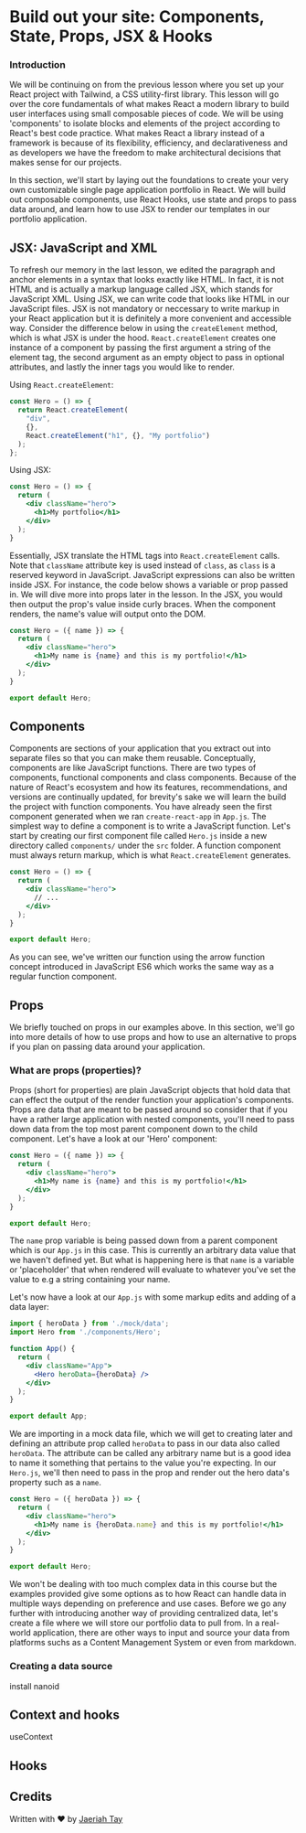 # Build out your site: Components, State, Props, JSX & Hooks

### Introduction

We will be continuing on from the previous lesson where you set up your React project with Tailwind, a CSS utility-first library. This lesson will go over the core fundamentals of what makes React a modern library to build user interfaces using small composable pieces of code. We will be using 'components' to isolate blocks and elements of the project according to React's best code practice. What makes React a library instead of a framework is because of its flexibility, efficiency, and declarativeness and as developers we have the freedom to make architectural decisions that makes sense for our projects.

In this section, we'll start by laying out the foundations to create your very own customizable single page application portfolio in React. We will build out composable components, use React Hooks, use state and props to pass data around, and learn how to use JSX to render our templates in our portfolio application.

## JSX: JavaScript and XML

To refresh our memory in the last lesson, we edited the paragraph and anchor elements in a syntax that looks exactly like HTML. In fact, it is not HTML and is actually a markup language called JSX, which stands for JavaScript XML. Using JSX, we can write code that looks like HTML in our JavaScript files. JSX is not mandatory or neccessary to write markup in your React application but it is definitely a more convenient and accessible way. Consider the difference below in using the `createElement` method, which is what JSX is under the hood. `React.createElement` creates one instance of a component by passing the first argument a string of the element tag, the second argument as an empty object to pass in optional attributes, and lastly the inner tags you would like to render.

Using `React.createElement`:

```jsx
const Hero = () => {
  return React.createElement(
    "div",
    {},
    React.createElement("h1", {}, "My portfolio")
  );
};
```

Using JSX:
```jsx
const Hero = () => {
  return (
    <div className="hero">
      <h1>My portfolio</h1>
    </div>
  );
}
```

Essentially, JSX translate the HTML tags into `React.createElement` calls. Note that `className` attribute key is used instead of `class`, as `class` is a reserved keyword in JavaScript. JavaScript expressions can also be written inside JSX. For instance, the code below shows a variable or prop passed in. We will dive more into props later in the lesson. In the JSX, you  would then output the prop's value inside curly braces. When the component renders, the name's value will output onto the DOM.

```jsx
const Hero = ({ name }) => {
  return (
    <div className="hero">
      <h1>My name is {name} and this is my portfolio!</h1>
    </div>
  );
}

export default Hero;
```

## Components

Components are sections of your application that you extract out into separate files so that you can make them reusable. Conceptually, components are like JavaScript functions. There are two types of components, functional components and class components. Because of the nature of React's ecosystem and how its features, recommendations, and versions are continually updated, for brevity's sake we will learn the build the project with function components. You have already seen the first component generated when we ran `create-react-app` in `App.js`. The simplest way to define a component is to write a JavaScript function. Let's start by creating our first component file called `Hero.js` inside a new directory called `components/` under the `src` folder. A function component must always return markup, which is what `React.createElement` generates.

```jsx
const Hero = () => {
  return (
    <div className="hero">
      // ...
    </div>
  );
}

export default Hero;
```

As you can see, we've written our function using the arrow function concept introduced in JavaScript ES6 which works the same way as a regular function component.

## Props

We briefly touched on props in our examples above. In this section, we'll go into more details of how to use props and how to use an alternative to props if you plan on passing data around your application.

### What are props (properties)?

Props (short for properties) are plain JavaScript objects that hold data that can effect the output of the render function your application's components. Props are data that are meant to be passed around so consider that if you have a rather large application with nested components, you'll need to pass down data from the top most parent component down to the child component. Let's have a look at our 'Hero' component:

```jsx
const Hero = ({ name }) => {
  return (
    <div className="hero">
      <h1>My name is {name} and this is my portfolio!</h1>
    </div>
  );
}

export default Hero;
```

The `name` prop variable is being passed down from a parent component which is our `App.js` in this case. This is currently an arbitrary data value that we haven't defined yet. But what is happening here is that `name` is a variable or 'placeholder' that when rendered will evaluate to whatever you've set the value to e.g a string containing your name.

Let's now have a look at our `App.js` with some markup edits and adding of a data layer:

```jsx
import { heroData } from './mock/data';
import Hero from './components/Hero';

function App() {
  return (
    <div className="App">
      <Hero heroData={heroData} />
    </div>
  );
}

export default App;
```

We are importing in a mock data file, which we will get to creating later and defining an attribute prop called `heroData` to pass in our data also called `heroData`. The attribute can be called any arbitrary name but is a good idea to name it something that pertains to the value you're expecting. In our `Hero.js`, we'll then need to pass in the prop and render out the hero data's property such as a `name`.

```jsx
const Hero = ({ heroData }) => {
  return (
    <div className="hero">
      <h1>My name is {heroData.name} and this is my portfolio!</h1>
    </div>
  );
}

export default Hero;
```

We won't be dealing with too much complex data in this course but the examples provided give some options as to how React can handle data in multiple ways depending on preference and use cases. Before we go any further with introducing another way of providing centralized data, let's create a file where we will store our portfolio data to pull from. In a real-world application, there are other ways to input and source your data from platforms suchs as a Content Management System or even from markdown.

### Creating a data source

install nanoid

## Context and hooks

useContext

## Hooks

## Credits
Written with ♥️ by [Jaeriah Tay](https://www.twitter.com/jaeriahtay)



